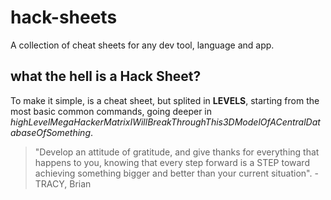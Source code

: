 # hack-sheets
A collection of cheat sheets for any dev tool, language and app.

## what the hell is a Hack Sheet?
To make it simple, is a cheat sheet, but splited in **LEVELS**, starting from the most basic common commands, going deeper in *highLevelMegaHackerMatrixIWillBreakThroughThis3DModelOfACentralDatabaseOfSomething*. 

> "Develop an attitude of gratitude, and give thanks for everything that happens to you, knowing that every step forward is a STEP toward achieving something bigger and better than your current situation". - TRACY, Brian
  
